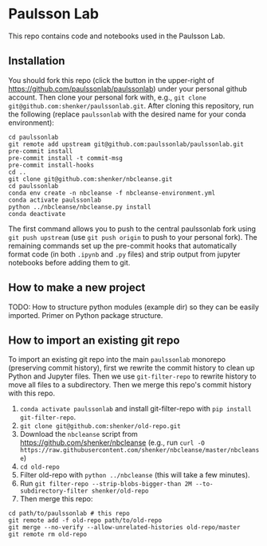 # Paulsson Lab
This repo contains code and notebooks used in the Paulsson Lab.

## Installation
You should fork this repo (click the button in the upper-right of https://github.com/paulssonlab/paulssonlab) under your personal github account. Then clone your personal fork with, e.g., `git clone git@github.com:shenker/paulssonlab.git`. After cloning this repository, run the following (replace `paulssonlab` with the desired name for your conda environment):
```
cd paulssonlab
git remote add upstream git@github.com:paulssonlab/paulssonlab.git
pre-commit install
pre-commit install -t commit-msg
pre-commit install-hooks
cd ..
git clone git@github.com:shenker/nbcleanse.git
cd paulssonlab
conda env create -n nbcleanse -f nbcleanse-environment.yml
conda activate paulssonlab
python ../nbcleanse/nbcleanse.py install
conda deactivate
```

The first command allows you to push to the central paulssonlab fork using `git push upstream` (use `git push origin` to push to your personal fork). The remaining commands set up the pre-commit hooks that automatically format code (in both `.ipynb` and `.py` files) and strip output from jupyter notebooks before adding them to git.

## How to make a new project
TODO: How to structure python modules (example dir) so they can be easily imported. Primer on Python package structure.

## How to import an existing git repo
To import an existing git repo into the main `paulssonlab` monorepo (preserving commit history), first we rewrite the commit history to clean up Python and Jupyter files. Then we use `git-filter-repo` to rewrite history to move all files to a subdirectory. Then we merge this repo's commit history with this repo.
1. `conda activate paulssonlab` and install git-filter-repo with `pip install git-filter-repo`.
2. `git clone git@github.com:shenker/old-repo.git`
3. Download the `nbcleanse` script from https://github.com/shenker/nbcleanse (e.g., run `curl -O https://raw.githubusercontent.com/shenker/nbcleanse/master/nbcleanse`)
4. `cd old-repo`
5. Filter old-repo with `python ../nbcleanse` (this will take a few minutes).
6. Run `git filter-repo --strip-blobs-bigger-than 2M --to-subdirectory-filter shenker/old-repo`
5. Then merge this repo:
```
cd path/to/paulssonlab # this repo
git remote add -f old-repo path/to/old-repo
git merge --no-verify --allow-unrelated-histories old-repo/master
git remote rm old-repo
```
